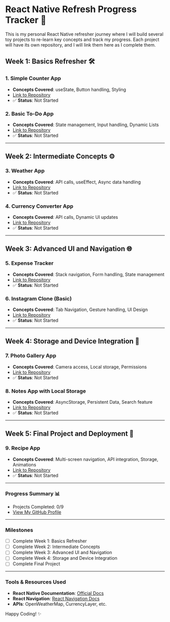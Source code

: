 # React Native Refresh Progress Tracker 🚀

This is my personal React Native refresher journey where I will build several toy projects to re-learn key concepts and track my progress. Each project will have its own repository, and I will link them here as I complete them.

## Week 1: Basics Refresher 🛠️

### 1. Simple Counter App
- **Concepts Covered**: useState, Button handling, Styling
- [Link to Repository](#) <!-- Update with repo link once done -->
- ✅ **Status**: Not Started

### 2. Basic To-Do App
- **Concepts Covered**: State management, Input handling, Dynamic Lists
- [Link to Repository](#) <!-- Update with repo link once done -->
- ✅ **Status**: Not Started

---

## Week 2: Intermediate Concepts ⚙️

### 3. Weather App
- **Concepts Covered**: API calls, useEffect, Async data handling
- [Link to Repository](#) <!-- Update with repo link once done -->
- ✅ **Status**: Not Started

### 4. Currency Converter App
- **Concepts Covered**: API calls, Dynamic UI updates
- [Link to Repository](#) <!-- Update with repo link once done -->
- ✅ **Status**: Not Started

---

## Week 3: Advanced UI and Navigation 🌐

### 5. Expense Tracker
- **Concepts Covered**: Stack navigation, Form handling, State management
- [Link to Repository](#) <!-- Update with repo link once done -->
- ✅ **Status**: Not Started

### 6. Instagram Clone (Basic)
- **Concepts Covered**: Tab Navigation, Gesture handling, UI Design
- [Link to Repository](#) <!-- Update with repo link once done -->
- ✅ **Status**: Not Started

---

## Week 4: Storage and Device Integration 📲

### 7. Photo Gallery App
- **Concepts Covered**: Camera access, Local storage, Permissions
- [Link to Repository](#) <!-- Update with repo link once done -->
- ✅ **Status**: Not Started

### 8. Notes App with Local Storage
- **Concepts Covered**: AsyncStorage, Persistent Data, Search feature
- [Link to Repository](#) <!-- Update with repo link once done -->
- ✅ **Status**: Not Started

---

## Week 5: Final Project and Deployment 🏁

### 9. Recipe App
- **Concepts Covered**: Multi-screen navigation, API integration, Storage, Animations
- [Link to Repository](#) <!-- Update with repo link once done -->
- ✅ **Status**: Not Started

---

### Progress Summary 📊
- Projects Completed: 0/9
- [View My GitHub Profile](https://github.com/yourusername)

---

### Milestones

- [ ] Complete Week 1: Basics Refresher
- [ ] Complete Week 2: Intermediate Concepts
- [ ] Complete Week 3: Advanced UI and Navigation
- [ ] Complete Week 4: Storage and Device Integration
- [ ] Complete Final Project

---

### Tools & Resources Used
- **React Native Documentation**: [Official Docs](https://reactnative.dev/docs/getting-started)
- **React Navigation**: [React Navigation Docs](https://reactnavigation.org/docs/getting-started)
- **APIs**: OpenWeatherMap, CurrencyLayer, etc.

Happy Coding! ✨
